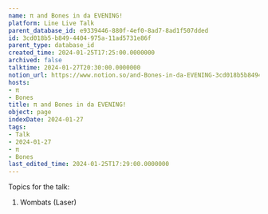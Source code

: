 ```yaml
---
name: π and Bones in da EVENING!
platform: Line Live Talk
parent_database_id: e9339446-880f-4ef0-8ad7-8ad1f507dded
id: 3cd018b5-b849-4404-975a-11ad5731e86f
parent_type: database_id
created_time: 2024-01-25T17:25:00.0000000
archived: false
talktime: 2024-01-27T20:30:00.0000000
notion_url: https://www.notion.so/and-Bones-in-da-EVENING-3cd018b5b8494404975a11ad5731e86f
hosts:
- π
- Bones
title: π and Bones in da EVENING!
object: page
indexDate: 2024-01-27
tags:
- Talk
- 2024-01-27
- π
- Bones
last_edited_time: 2024-01-25T17:29:00.0000000
---
```


Topics for the talk:
1. Wombats (Laser)

























